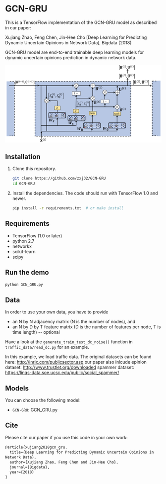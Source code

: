 # GCN-GRU

This is a TensorFlow implementation of the GCN-GRU model as described in our paper:
 
Xujiang Zhao, Feng Chen, Jin-Hee Cho [Deep Learning for Predicting Dynamic Uncertain Opinions in Network Data], Bigdata (2018)

GCN-GRU model are end-to-end trainable deep learning models for dynamic uncertain opinions prediction in dynamic network data. 

![GCN-GRU](git_figure.PNG)


## Installation

1. Clone this repository.
   ```sh
   git clone https://github.com/zxj32/GCN-GRU
   cd GCN-GRU
   ```

2. Install the dependencies. The code should run with TensorFlow 1.0 and newer.
   ```sh
   pip install -r requirements.txt  # or make install
   ```

## Requirements
* TensorFlow (1.0 or later)
* python 2.7
* networkx
* scikit-learn
* scipy

## Run the demo

```bash
python GCN_GRU.py
```

## Data

In order to use your own data, you have to provide 
* an N by N adjacency matrix (N is the number of nodes), and
* an N by D by T feature matrix (D is the number of features per node, T is time length) -- optional

Have a look at the `generate_train_test_dc_noise()` function in `traffic_data/read_dc.py` for an example.

In this example, we load traffic data. The original datasets can be found here: http://inrix.com/publicsector.asp
our paper also inlcude epinion dataset: http://www.trustlet.org/downloaded 
spammer dataset: https://linqs-data.soe.ucsc.edu/public/social_spammer/

## Models

You can choose the following model: 
* `GCN-GRU`: GCN_GRU.py

## Cite

Please cite our paper if you use this code in your own work:

```
@article{xujiang2018gcn_gru,
  title={Deep Learning for Predicting Dynamic Uncertain Opinions in Network Data},
  author={Xujiang Zhao, Feng Chen and Jin-Hee Cho},
  journal={Bigdata},
  year={2018}
}
```
